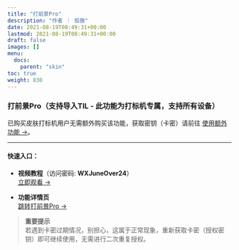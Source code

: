 ```yaml
---
title: "打前景Pro"
description: "作者 ｜ 孤傲"
date: 2021-08-19T08:49:31+00:00
lastmod: 2021-08-19T08:49:31+00:00
draft: false
images: []
menu:
  docs:
    parent: "skin"
toc: true
weight: 830
---
```


### 打前景Pro（支持导入TIL - 此功能为打标机专属，支持所有设备）

已购买皮肤打标机用户无需额外购买该功能，获取密钥（卡密）请前往 [使用额外功能 →](/docs/mark_user/general/useextraservice/)。

---

#### 快速入口：

- **视频教程**（访问密码: **WXJuneOver24**）  
  [立即观看 →](https://url69.ctfile.com/d/22031369-65046580-3246ae?p=WXJuneOver24)

- **功能详情页**  
  [跳转打前景Pro →](/docs/extra_service/skin/SkinForwardPro/)

> **重要提示**  
> 若遇到卡密过期情况，别担心，这属于正常现象，重新获取卡密（授权密钥）即可继续使用，无需进行二次重复授权。
